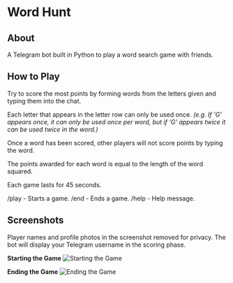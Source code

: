 # Word Hunt 

## About 

A Telegram bot built in Python to play a word search game with friends.

## How to Play
Try to score the most points by forming words from the letters given and typing them into the chat.

Each letter that appears in the letter row can only be used once. *(e.g. If 'G' appears once, it can only be used once per word, but if 'G' appears twice it can be used twice in the word.)*

Once a word has been scored, other players will not score points by typing the word.

The points awarded for each word is equal to the length of the word squared.

Each game lasts for 45 seconds.

/play - Starts a game.
/end - Ends a game.
/help - Help message.

## Screenshots

Player names and profile photos in the screenshot removed for privacy. The bot will display your Telegram username in the scoring phase.

**Starting the Game**
![Starting the Game](screenshot/start-screenshot.png)

**Ending the Game**
![Ending the Game](screenshot/end-screenshot.png)